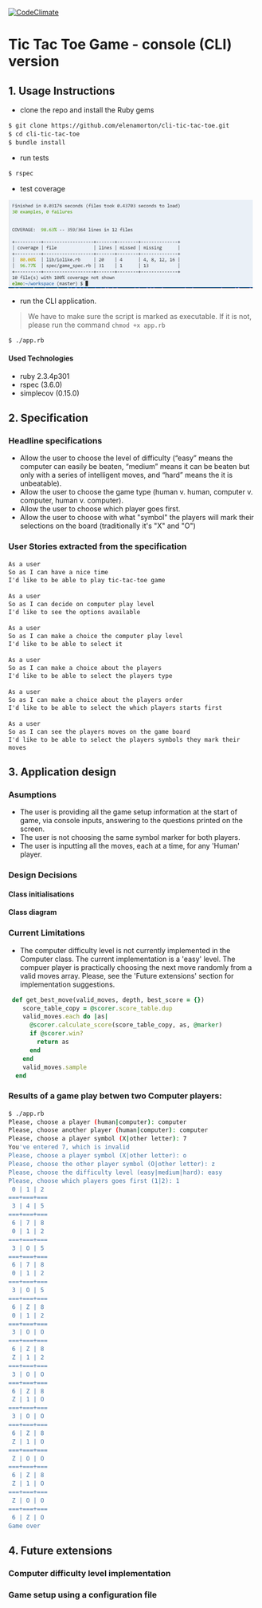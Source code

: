 [![CodeClimate](https://codeclimate.com/github/elenamorton/cli-tic-tac-toe/badges/gpa.svg)](https://codeclimate.com/github/elenamorton/cli-tic-tac-toe)


# Tic Tac Toe Game - console (CLI) version

## 1. Usage Instructions
* clone the repo and install the Ruby gems
```sh
$ git clone https://github.com/elenamorton/cli-tic-tac-toe.git
$ cd cli-tic-tac-toe
$ bundle install
```
* run tests
```sh
$ rspec
```
* test coverage

![Test coverage](./docs/coverage.png)

* run the CLI application.
> We have to make sure the script is marked as executable. If it is not, please run the command `chmod +x app.rb`
```sh
$ ./app.rb
```

#### Used Technologies
* ruby 2.3.4p301
* rspec (3.6.0)
* simplecov (0.15.0)

## 2. Specification

### Headline specifications
* Allow the user to choose the level of difficulty (“easy” means the computer can easily be beaten, “medium” means it can be beaten but only with a series of intelligent moves, and “hard” means the it is unbeatable).
* Allow the user to choose the game type (human v. human, computer v. computer, human v. computer).
* Allow the user to choose which player goes first.
* Allow the user to choose with what "symbol" the players will mark their selections on the board (traditionally it's "X" and "O")

### User Stories extracted from the specification

```
As a user
So as I can have a nice time
I'd like to be able to play tic-tac-toe game

As a user
So as I can decide on computer play level
I'd like to see the options available

As a user
So as I can make a choice the computer play level
I'd like to be able to select it

As a user
So as I can make a choice about the players
I'd like to be able to select the players type

As a user
So as I can make a choice about the players order
I'd like to be able to select the which players starts first

As a user
So as I can see the players moves on the game board
I'd like to be able to select the players symbols they mark their moves
```

## 3. Application design

### Asumptions
* The user is providing all the game setup information at the start of game, via console inputs, answering to the questions printed on the screen.
* The user is not choosing the same symbol marker for both players.
* The user is inputting all the moves, each at a time, for any 'Human' player.

### Design Decisions
#### Class initialisations
#### Class diagram

### Current Limitations
* The computer difficulty level is not currently implemented in the Computer class. The current implementation is a 'easy' level. The compuer player is practically choosing the next move randomly from a valid moves array.
Please, see the 'Future extensions' section for implementation suggestions.
```ruby
 def get_best_move(valid_moves, depth, best_score = {})
    score_table_copy = @scorer.score_table.dup
    valid_moves.each do |as|
      @scorer.calculate_score(score_table_copy, as, @marker)
      if @scorer.win?
        return as
      end
    end
    valid_moves.sample
  end
```

### Results of a game play betwen two Computer players:

```sh
$ ./app.rb
Please, choose a player (human|computer): computer
Please, choose another player (human|computer): computer
Please, choose a player symbol (X|other letter): 7
You've entered 7, which is invalid
Please, choose a player symbol (X|other letter): o
Please, choose the other player symbol (O|other letter): z
Please, choose the difficulty level (easy|medium|hard): easy
Please, choose which players goes first (1|2): 1
 0 | 1 | 2 
===+===+===
 3 | 4 | 5 
===+===+===
 6 | 7 | 8 
 0 | 1 | 2 
===+===+===
 3 | O | 5 
===+===+===
 6 | 7 | 8 
 0 | 1 | 2 
===+===+===
 3 | O | 5 
===+===+===
 6 | Z | 8 
 0 | 1 | 2 
===+===+===
 3 | O | O 
===+===+===
 6 | Z | 8 
 Z | 1 | 2 
===+===+===
 3 | O | O 
===+===+===
 6 | Z | 8 
 Z | 1 | O 
===+===+===
 3 | O | O 
===+===+===
 6 | Z | 8 
 Z | 1 | O 
===+===+===
 Z | O | O 
===+===+===
 6 | Z | 8 
 Z | 1 | O 
===+===+===
 Z | O | O 
===+===+===
 6 | Z | O 
Game over
```
## 4. Future extensions

### Computer difficulty level implementation

### Game setup using a configuration file
